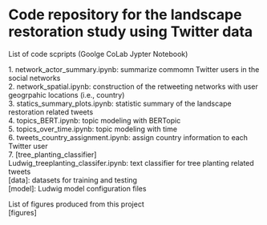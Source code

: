 # Code repository for the landscape restoration study using Twitter data

List of code scpripts (Goolge CoLab Jypter Notebook)

[code]:\
	1. network_actor_summary.ipynb: summarize commomn Twitter users in the social networks\
	2. network_spatial.ipynb: construction of the retweeting networks with user geogrpahic locations (i.e., country)\
	3. statics_summary_plots.ipynb: statistic summary of the landscape restoration related tweets\
	4. topics_BERT.ipynb: topic modeling with BERTopic\
	5. topics_over_time.ipynb: topic modeling with time\
	6. tweets_country_assignment.ipynb: assign country information to each Twitter user\
	7. [tree_planting_classifier]\
		Ludwig_treeplanting_classifer.ipynb: text classifier for tree planting related tweets\
		[data]: datasets for training and testing\
		[model]: Ludwig model configuration files

List of figures produced from this project\
[figures]



